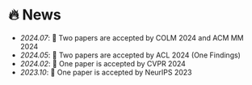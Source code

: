 # 🔥 News
- *2024.07*: 🎉 Two papers are accepted by COLM 2024 and ACM MM 2024 
- *2024.05*: 🎉 Two papers are accepted by ACL 2024 (One Findings)
- *2024.02*: 🎉 One paper is accepted by CVPR 2024
- *2023.10*: 🎉 One paper is accepted by NeurIPS 2023
